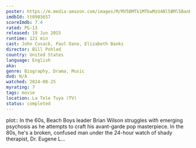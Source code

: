 ```yaml
---
poster: https://m.media-amazon.com/images/M/MV5BMTk1MTkwMzU4Nl5BMl5BanBnXkFtZTgwNjY0MDE1NTE@._V1_SX300.jpg
imdbId: tt0903657
scoreImdb: 7.4
rated: PG-13
released: 19 Jun 2015
runtime: 121 min
cast: John Cusack, Paul Dano, Elizabeth Banks
director: Bill Pohlad
country: United States
language: English
aka: 
genre: Biography, Drama, Music
dvd: N/A
watched: 2024-08-25
myrating: 7
tags: movie
location: La Tele Tuya (TV)
status: completed
---
```


plot:: In the 60s, Beach Boys leader Brian Wilson struggles with emerging psychosis as he attempts to craft his avant-garde pop masterpiece. In the 80s, he's a broken, confused man under the 24-hour watch of shady therapist, Dr. Eugene L...